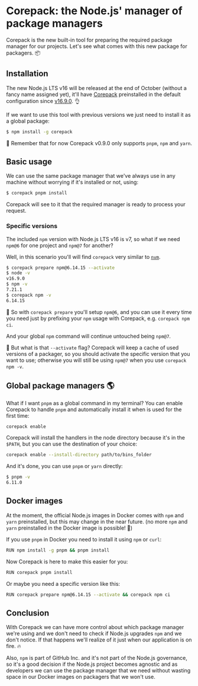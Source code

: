 # Corepack: the Node.js' manager of package managers

Corepack is the new built-in tool for preparing the required package manager for our projects. Let's see what comes with this new package for packagers. 📦

## Installation

The new Node.js LTS v16 will be released at the end of October (without a fancy name assigned yet), it'll have [Corepack](https://github.com/nodejs/corepack) preinstalled in the default configuration since [v16.9.0](https://github.com/nodejs/node/releases/tag/v16.9.0). 👌

If we want to use this tool with previous versions we just need to install it as a global package:

```bash
$ npm install -g corepack
```

🧠 Remember that for now Corepack v0.9.0 only supports `pnpm`, `npm` and `yarn`.

## Basic usage

We can use the same package manager that we've always use in any machine without worrying if it's installed or not, using:

```bash
$ corepack pnpm install
```

Corepack will see to it that the required manager is ready to process your request.

### Specific versions

The included `npm` version with Node.js LTS v16 is v7, so what if we need `npm@6` for one project and `npm@7` for another?

Well, in this scenario you'll will find `corepack` very similar to [`nvm`](https://github.com/nvm-sh/nvm).

```bash
$ corepack prepare npm@6.14.15 --activate
$ node -v
v16.9.0
$ npm -v
7.21.1
$ corepack npm -v
6.14.15
```

🤯 So with `corepack prepare` you'll setup `npm@6`, and you can use it every time you need just by prefixing your `npm` usage with Corepack, e.g. `corepack npm ci`.

And your global `npm` command will continue untouched being `npm@7`.

🤔 But what is that `--activate` flag? Corepack will keep a cache of used versions of a packager, so you should activate the specific version that you want to use; otherwise you will still be using `npm@7` when you use `corepack npm -v`.

## Global package managers 🌎

What if I want `pnpm` as a global command in my terminal? You can enable Corepack to handle `pnpm` and automatically install it when is used for the first time:

```bash
corepack enable
```

Corepack will install the handlers in the node directory because it's in the `$PATH`, but you can use the destination of your choice:

```bash
corepack enable --install-directory path/to/bins_folder
```

And it's done, you can use `pnpm` or `yarn` directly:

```bash
$ pnpm -v
6.11.0
```

## Docker images

At the moment, the official Node.js images in Docker comes with `npm` and `yarn` preinstalled, but this may change in the near future. (no more `npm` and `yarn` preinstalled in the Docker image is possible! 🤯)

If you use `pnpm` in Docker you need to install it using `npm` or `curl`:

```bash
RUN npm install -g pnpm && pnpm install
```

Now Corepack is here to make this easier for you:

```bash
RUN corepack pnpm install
```

Or maybe you need a specific version like this:

```bash
RUN corepack prepare npm@6.14.15 --activate && corepack npm ci
```

## Conclusion

With Corepack we can have more control about which package manager we're using and we don't need to check if Node.js upgrades `npm` and we don't notice. If that happens we'll realize of it just when our application is on fire. 🔥

Also, `npm` is part of GitHub Inc. and it's not part of the Node.js governance, so it's a good decision if the Node.js project becomes agnostic and as developers we can use the package manager that we need without wasting space in our Docker images on packagers that we won't use.
